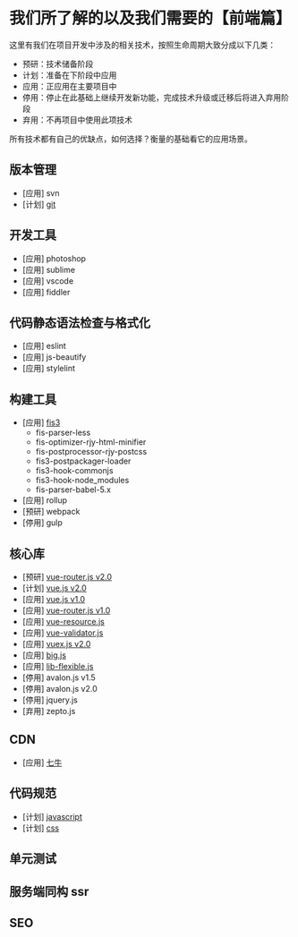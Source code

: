 # 我们所了解的以及我们需要的【前端篇】

这里有我们在项目开发中涉及的相关技术，按照生命周期大致分成以下几类：

* 预研：技术储备阶段
* 计划：准备在下阶段中应用
* 应用：正应用在主要项目中
* 停用：停止在此基础上继续开发新功能，完成技术升级或迁移后将进入弃用阶段
* 弃用：不再项目中使用此项技术

所有技术都有自己的优缺点，如何选择？衡量的基础看它的应用场景。

## 版本管理

* [应用] svn
* [计划] [git](https://git-scm.com/doc)

## 开发工具

* [应用] photoshop
* [应用] sublime
* [应用] vscode
* [应用] fiddler

## 代码静态语法检查与格式化

* [应用] eslint
* [应用] js-beautify
* [应用] stylelint
  
## 构建工具

* [应用] [fis3](http://fis.baidu.com/)
  * fis-parser-less
  * fis-optimizer-rjy-html-minifier
  * fis-postprocessor-rjy-postcss
  * fis3-postpackager-loader
  * fis3-hook-commonjs
  * fis3-hook-node_modules
  * fis-parser-babel-5.x
* [应用] rollup
* [预研] webpack
* [停用] gulp

## 核心库

* [预研] [vue-router.js v2.0](https://github.com/vuejs/vue-router)
* [计划] [vue.js v2.0](https://github.com/vuejs/vue)
* [应用] [vue.js v1.0](https://github.com/vuejs/vue)
* [应用] [vue-router.js v1.0](https://github.com/vuejs/vue-router)
* [应用] [vue-resource.js](https://github.com/vuejs/vue-resource)
* [应用] [vue-validator.js](https://github.com/vuejs/vue-validator)
* [应用] [vuex.js v2.0](https://github.com/vuejs/vuex)
* [应用] [big.js](https://github.com/MikeMcl/big.js)
* [应用] [lib-flexible.js](https://github.com/amfe/lib-flexible)
* [停用] avalon.js v1.5 
* [停用] avalon.js v2.0
* [停用] jquery.js
* [弃用] zepto.js

## CDN

* [应用] [七牛](http://www.qiniu.com/)

## 代码规范

* [计划] [javascript](https://github.com/airbnb/javascript)
* [计划] [css](https://github.com/airbnb/css)

## 单元测试

## 服务端同构 ssr

## SEO


